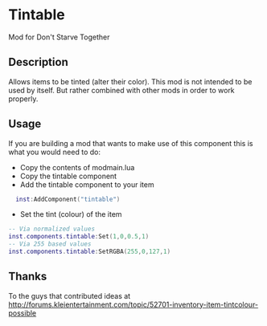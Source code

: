 # Tintable
Mod for Don't Starve Together

## Description
Allows items to be tinted (alter their color). This mod is not intended to be used by itself. But rather combined with other mods in order to work properly.

## Usage
If you are building a mod that wants to make use of this component this is what you would need to do:

- Copy the contents of modmain.lua
- Copy the tintable component
- Add the tintable component to your item
```lua
  inst:AddComponent("tintable")
```
- Set the tint (colour) of the item
```lua
-- Via normalized values
inst.components.tintable:Set(1,0,0.5,1)
-- Via 255 based values
inst.components.tintable:SetRGBA(255,0,127,1)
```

## Thanks
To the guys that contributed ideas at http://forums.kleientertainment.com/topic/52701-inventory-item-tintcolour-possible
